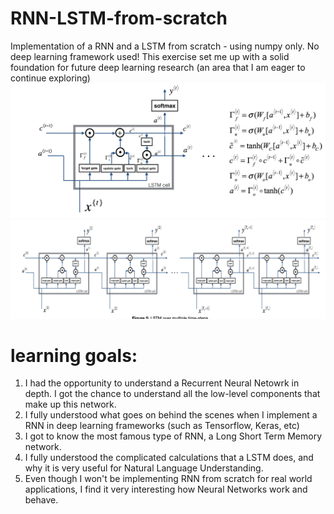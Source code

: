 # RNN-LSTM-from-scratch
Implementation of a RNN and a LSTM from scratch - using numpy only. No deep learning framework used! This exercise set me up with a solid foundation for future deep learning research (an area that I am eager to continue exploring)
![](images/cell.png)
![](images/network.png)
# learning goals:
1. I had the opportunity to understand a Recurrent Neural Netowrk in depth. I got the chance to understand all the low-level components that make up this network.
2. I fully understood what goes on behind the scenes when I implement a RNN in deep learning frameworks (such as Tensorflow, Keras, etc)
3. I got to know the most famous type of RNN, a Long Short Term Memory network.
4. I fully understood the complicated calculations that a LSTM does, and why it is very useful for Natural Language Understanding.
5. Even though I won't be implementing RNN from scratch for real world applications, I find it very interesting how Neural Networks work and behave.

